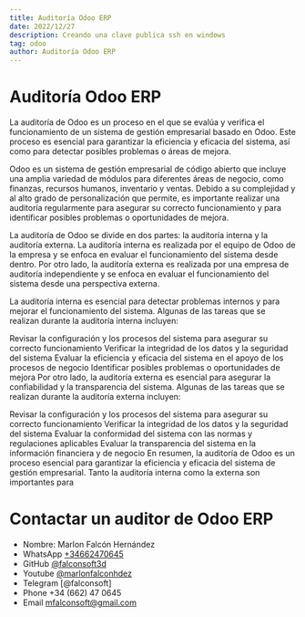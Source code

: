```yaml
---
title: Auditoría Odoo ERP
date: 2022/12/27
description: Creando una clave publica ssh en windows
tag: odoo
author: Auditoría Odoo ERP
---
```


# Auditoría Odoo ERP

La auditoría de Odoo es un proceso en el que se evalúa y verifica el funcionamiento de un sistema de gestión empresarial basado en Odoo. Este proceso es esencial para garantizar la eficiencia y eficacia del sistema, así como para detectar posibles problemas o áreas de mejora.

Odoo es un sistema de gestión empresarial de código abierto que incluye una amplia variedad de módulos para diferentes áreas de negocio, como finanzas, recursos humanos, inventario y ventas. Debido a su complejidad y al alto grado de personalización que permite, es importante realizar una auditoría regularmente para asegurar su correcto funcionamiento y para identificar posibles problemas o oportunidades de mejora.

La auditoría de Odoo se divide en dos partes: la auditoría interna y la auditoría externa. La auditoría interna es realizada por el equipo de Odoo de la empresa y se enfoca en evaluar el funcionamiento del sistema desde dentro. Por otro lado, la auditoría externa es realizada por una empresa de auditoría independiente y se enfoca en evaluar el funcionamiento del sistema desde una perspectiva externa.

La auditoría interna es esencial para detectar problemas internos y para mejorar el funcionamiento del sistema. Algunas de las tareas que se realizan durante la auditoría interna incluyen:

Revisar la configuración y los procesos del sistema para asegurar su correcto funcionamiento
Verificar la integridad de los datos y la seguridad del sistema
Evaluar la eficiencia y eficacia del sistema en el apoyo de los procesos de negocio
Identificar posibles problemas o oportunidades de mejora
Por otro lado, la auditoría externa es esencial para asegurar la confiabilidad y la transparencia del sistema. Algunas de las tareas que se realizan durante la auditoría externa incluyen:

Revisar la configuración y los procesos del sistema para asegurar su correcto funcionamiento
Verificar la integridad de los datos y la seguridad del sistema
Evaluar la conformidad del sistema con las normas y regulaciones aplicables
Evaluar la transparencia del sistema en la información financiera y de negocio
En resumen, la auditoría de Odoo es un proceso esencial para garantizar la eficiencia y eficacia del sistema de gestión empresarial. Tanto la auditoría interna como la externa son importantes para

# Contactar un auditor de Odoo ERP
- Nombre: Marlon Falcón Hernández
- WhatsApp [+34662470645](https://web.whatsapp.com/send?phone=34662470645&text=)
- GitHub [@falconsoft3d](https://github.com/falconsoft3d)
- Youtube [@marlonfalconhdez](https://www.youtube.com/@marlonfalconhdez)
- Telegram [@falconsoft]
- Phone +34 (662) 47 0645
- Email mfalconsoft@gmail.com